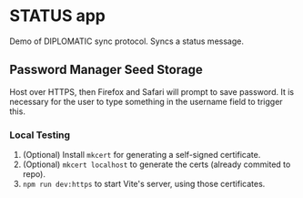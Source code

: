 # STATUS app

Demo of DIPLOMATIC sync protocol. Syncs a status message.

## Password Manager Seed Storage

Host over HTTPS, then Firefox and Safari will prompt to save password. It is necessary for the user to type something in the username field to trigger this.

### Local Testing

1. (Optional) Install `mkcert` for generating a self-signed certificate.
1. (Optional) `mkcert localhost` to generate the certs (already commited to repo).
1. `npm run dev:https` to start Vite's server, using those certificates.
